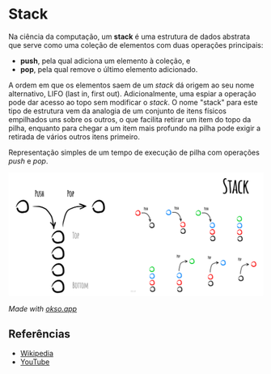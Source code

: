 # Stack

Na ciência da computação, um **stack** é uma estrutura de dados abstrata
que serve como uma coleção de elementos com duas operações principais:

* **push**, pela qual adiciona um elemento à coleção, e
* **pop**, pela qual remove o último elemento adicionado.

A ordem em que os elementos saem de um _stack_ dá origem ao seu
nome alternativo, LIFO (last in, first out). Adicionalmente, uma
espiar a operação pode dar acesso ao topo sem modificar o _stack_.
O nome "stack" para este tipo de estrutura vem da analogia de
um conjunto de itens físicos empilhados uns sobre os outros,
o que facilita retirar um item do topo da pilha, enquanto para chegar a
um item mais profundo na pilha pode exigir a retirada de
vários outros itens primeiro.

Representação simples de um tempo de execução de pilha com operações
_push_ e _pop_.

![Stack](./images/stack.jpeg)

*Made with [okso.app](https://okso.app)*

## Referências

- [Wikipedia](https://en.wikipedia.org/wiki/Stack_(abstract_data_type))
- [YouTube](https://www.youtube.com/watch?v=wjI1WNcIntg&list=PLLXdhg_r2hKA7DPDsunoDZ-Z769jWn4R8&index=3&)
